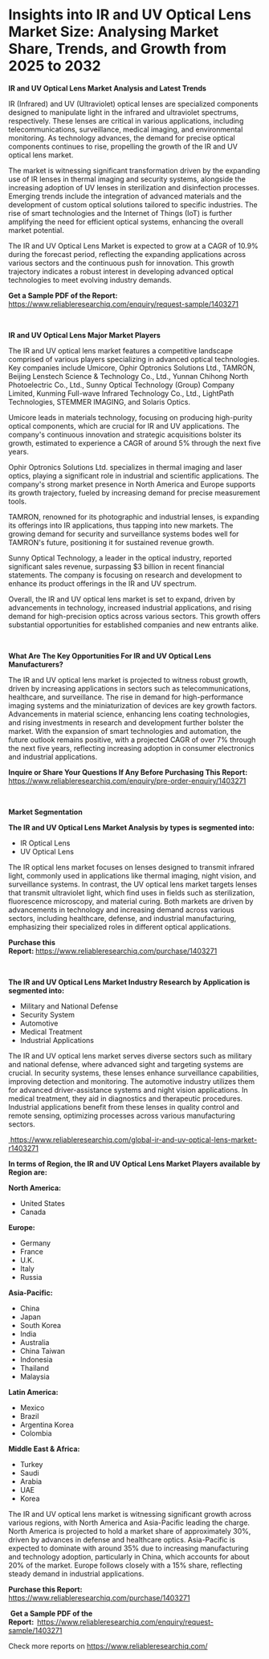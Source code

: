 <p><h1>Insights into IR and UV Optical Lens Market Size: Analysing Market Share, Trends, and Growth from 2025 to 2032</h1></p><p><strong>IR and UV Optical Lens Market Analysis and Latest Trends</strong></p>
<p><p>IR (Infrared) and UV (Ultraviolet) optical lenses are specialized components designed to manipulate light in the infrared and ultraviolet spectrums, respectively. These lenses are critical in various applications, including telecommunications, surveillance, medical imaging, and environmental monitoring. As technology advances, the demand for precise optical components continues to rise, propelling the growth of the IR and UV optical lens market.</p><p>The market is witnessing significant transformation driven by the expanding use of IR lenses in thermal imaging and security systems, alongside the increasing adoption of UV lenses in sterilization and disinfection processes. Emerging trends include the integration of advanced materials and the development of custom optical solutions tailored to specific industries. The rise of smart technologies and the Internet of Things (IoT) is further amplifying the need for efficient optical systems, enhancing the overall market potential.</p><p>The IR and UV Optical Lens Market is expected to grow at a CAGR of 10.9% during the forecast period, reflecting the expanding applications across various sectors and the continuous push for innovation. This growth trajectory indicates a robust interest in developing advanced optical technologies to meet evolving industry demands.</p></p>
<p><strong>Get a Sample PDF of the Report:&nbsp;</strong> <a href="https://www.reliableresearchiq.com/enquiry/request-sample/1403271?utm_campaign=3441&utm_medium=2&utm_source=Github&utm_content=ia&utm_term=28032025&utm_id=ir-and-uv-optical-lens">https://www.reliableresearchiq.com/enquiry/request-sample/1403271</a></p>
<p>&nbsp;</p>
<p><strong>IR and UV Optical Lens Major Market Players</strong></p>
<p><p>The IR and UV optical lens market features a competitive landscape comprised of various players specializing in advanced optical technologies. Key companies include Umicore, Ophir Optronics Solutions Ltd., TAMRON, Beijing Lenstech Science & Technology Co., Ltd., Yunnan Chihong North Photoelectric Co., Ltd., Sunny Optical Technology (Group) Company Limited, Kunming Full-wave Infrared Technology Co., Ltd., LightPath Technologies, STEMMER IMAGING, and Solaris Optics.</p><p>Umicore leads in materials technology, focusing on producing high-purity optical components, which are crucial for IR and UV applications. The company's continuous innovation and strategic acquisitions bolster its growth, estimated to experience a CAGR of around 5% through the next five years.</p><p>Ophir Optronics Solutions Ltd. specializes in thermal imaging and laser optics, playing a significant role in industrial and scientific applications. The company's strong market presence in North America and Europe supports its growth trajectory, fueled by increasing demand for precise measurement tools.</p><p>TAMRON, renowned for its photographic and industrial lenses, is expanding its offerings into IR applications, thus tapping into new markets. The growing demand for security and surveillance systems bodes well for TAMRON's future, positioning it for sustained revenue growth.</p><p>Sunny Optical Technology, a leader in the optical industry, reported significant sales revenue, surpassing $3 billion in recent financial statements. The company is focusing on research and development to enhance its product offerings in the IR and UV spectrum.</p><p>Overall, the IR and UV optical lens market is set to expand, driven by advancements in technology, increased industrial applications, and rising demand for high-precision optics across various sectors. This growth offers substantial opportunities for established companies and new entrants alike.</p></p>
<p>&nbsp;</p>
<p><strong>What Are The Key Opportunities For IR and UV Optical Lens Manufacturers?</strong></p>
<p><p>The IR and UV optical lens market is projected to witness robust growth, driven by increasing applications in sectors such as telecommunications, healthcare, and surveillance. The rise in demand for high-performance imaging systems and the miniaturization of devices are key growth factors. Advancements in material science, enhancing lens coating technologies, and rising investments in research and development further bolster the market. With the expansion of smart technologies and automation, the future outlook remains positive, with a projected CAGR of over 7% through the next five years, reflecting increasing adoption in consumer electronics and industrial applications.</p></p>
<p><strong>Inquire or Share Your Questions If Any Before Purchasing This Report:</strong> <a href="https://www.reliableresearchiq.com/enquiry/pre-order-enquiry/1403271?utm_campaign=3441&utm_medium=2&utm_source=Github&utm_content=ia&utm_term=28032025&utm_id=ir-and-uv-optical-lens">https://www.reliableresearchiq.com/enquiry/pre-order-enquiry/1403271</a></p>
<p>&nbsp;</p>
<p><strong>Market Segmentation</strong></p>
<p><strong>The IR and UV Optical Lens Market Analysis by types is segmented into:</strong></p>
<p><ul><li>IR Optical Lens</li><li>UV Optical Lens</li></ul></p>
<p><p>The IR optical lens market focuses on lenses designed to transmit infrared light, commonly used in applications like thermal imaging, night vision, and surveillance systems. In contrast, the UV optical lens market targets lenses that transmit ultraviolet light, which find uses in fields such as sterilization, fluorescence microscopy, and material curing. Both markets are driven by advancements in technology and increasing demand across various sectors, including healthcare, defense, and industrial manufacturing, emphasizing their specialized roles in different optical applications.</p></p>
<p><strong>Purchase this Report:&nbsp;</strong><a href="https://www.reliableresearchiq.com/purchase/1403271?utm_campaign=3441&utm_medium=2&utm_source=Github&utm_content=ia&utm_term=28032025&utm_id=ir-and-uv-optical-lens">https://www.reliableresearchiq.com/purchase/1403271</a></p>
<p>&nbsp;</p>
<p><strong>The IR and UV Optical Lens Market Industry Research by Application is segmented into:</strong></p>
<p><ul><li>Military and National Defense</li><li>Security System</li><li>Automotive</li><li>Medical Treatment</li><li>Industrial Applications</li></ul></p>
<p><p>The IR and UV optical lens market serves diverse sectors such as military and national defense, where advanced sight and targeting systems are crucial. In security systems, these lenses enhance surveillance capabilities, improving detection and monitoring. The automotive industry utilizes them for advanced driver-assistance systems and night vision applications. In medical treatment, they aid in diagnostics and therapeutic procedures. Industrial applications benefit from these lenses in quality control and remote sensing, optimizing processes across various manufacturing sectors.</p></p>
<p><a href="https://www.reliableresearchiq.com/global-ir-and-uv-optical-lens-market-r1403271?utm_campaign=3441&utm_medium=2&utm_source=Github&utm_content=ia&utm_term=28032025&utm_id=ir-and-uv-optical-lens">&nbsp;https://www.reliableresearchiq.com/global-ir-and-uv-optical-lens-market-r1403271</a></p>
<p><strong>In terms of Region, the IR and UV Optical Lens Market Players available by Region are:</strong></p>
<p>
    <p> <strong> North America: </strong>
        <ul>
            <li>United States</li>
            <li>Canada</li>
        </ul>
        </p> 
    <p> <strong> Europe: </strong>
        <ul>
            <li>Germany</li>
            <li>France</li>
            <li>U.K.</li>
            <li>Italy</li>
            <li>Russia</li>
        </ul>
        </p> 
    <p> <strong> Asia-Pacific: </strong>
        <ul>
            <li>China</li>
            <li>Japan</li>
            <li>South Korea</li>
            <li>India</li>
            <li>Australia</li>
            <li>China Taiwan</li>
            <li>Indonesia</li>
            <li>Thailand</li>
            <li>Malaysia</li>
        </ul>
        </p> 
    <p> <strong> Latin America: </strong>
        <ul>
            <li>Mexico</li>
            <li>Brazil</li>
            <li>Argentina Korea</li>
            <li>Colombia</li>
        </ul>
        </p> 
    <p> <strong> Middle East & Africa: </strong>
        <ul>
            <li>Turkey</li>
            <li>Saudi</li>
            <li>Arabia</li>
            <li>UAE</li>
            <li>Korea</li>
        </ul>
    </p>
    </p>
<p><p>The IR and UV optical lens market is witnessing significant growth across various regions, with North America and Asia-Pacific leading the charge. North America is projected to hold a market share of approximately 30%, driven by advances in defense and healthcare optics. Asia-Pacific is expected to dominate with around 35% due to increasing manufacturing and technology adoption, particularly in China, which accounts for about 20% of the market. Europe follows closely with a 15% share, reflecting steady demand in industrial applications.</p></p>
<p><strong>Purchase this Report: </strong><a href="https://www.reliableresearchiq.com/purchase/1403271?utm_campaign=3441&utm_medium=2&utm_source=Github&utm_content=ia&utm_term=28032025&utm_id=ir-and-uv-optical-lens">https://www.reliableresearchiq.com/purchase/1403271</a></p>
<p>&nbsp;<strong>Get a Sample PDF of the Report:&nbsp;&nbsp;</strong><a href="https://www.reliableresearchiq.com/enquiry/request-sample/1403271?utm_campaign=3441&utm_medium=2&utm_source=Github&utm_content=ia&utm_term=28032025&utm_id=ir-and-uv-optical-lens">https://www.reliableresearchiq.com/enquiry/request-sample/1403271</a></p>
<p><strong></strong></p>
<p>Check more reports on <a href="https://www.reliableresearchiq.com/?utm_campaign=3441&utm_medium=2&utm_source=Github&utm_content=ia&utm_term=28032025&utm_id=ir-and-uv-optical-lens">https://www.reliableresearchiq.com/</a></p>